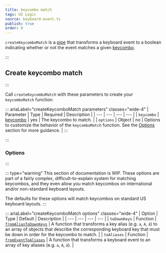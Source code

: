 ```yaml
---
title: keycombo match
tags: UI Logic
source: keyboard-event.ts
publish: true
order: 0
---
```


`createKeycomboMatch` is a [pipe](/docs/logic/pipes-overview) that transforms a keyboard event to a boolean indicating whether or not the event matches a given [keycombo](/docs/logic/keycombo-overview).


:::
## Create keycombo match
:::

Call `createKeycomboMatch` with these parameters to create your `keycomboMatch` function:

::: ariaLabel="createKeycomboMatch parameters" classes="wide-4"
| Parameter | Type | Required | Description |
| --- | --- | --- | --- |
| `keycombo` | [keycombo](/docs/logic/keycombo-overview) | yes | The keycombo to match. |
| `options` | Object | no | Options to customize the behavior of the `keycomboMatch` function. See the [Options](#options) section for more guidance. |
:::

:::
### Options
:::

::: type="warning"
This section of documentation is WIP. These options are part of a fairly complex, difficult-to-explain system for matching keycombos, and they even allow you match keycombos on international and/or non-standard keyboard layouts.

The defaults for these options will match keycombos on standard US keyboard layouts.
:::

::: ariaLabel="createKeycomboMatch options" classes="wide-4"
| Option | Type | Default | Description |
| --- | --- | --- | --- |
| `toDownKeys` | Function | [`fromAliasToDownKeys`](https://github.com/baleada/logic/tree/main/src/extracted/fromAliasToDownKeys.ts) | A function that transforms a key alias (e.g. `a`, `A`, `á`) to an array of objects that describe the corresponding keyboard key that must be down in order for the keycombo to match. |
| `toAliases` | Function | [`fromEventToAliases`](https://github.com/baleada/logic/tree/main/src/extracted/fromEventToAliases.ts) | A function that transforms a keyboard event to an array of key aliases (e.g. `a`, `A`, `á`). |
